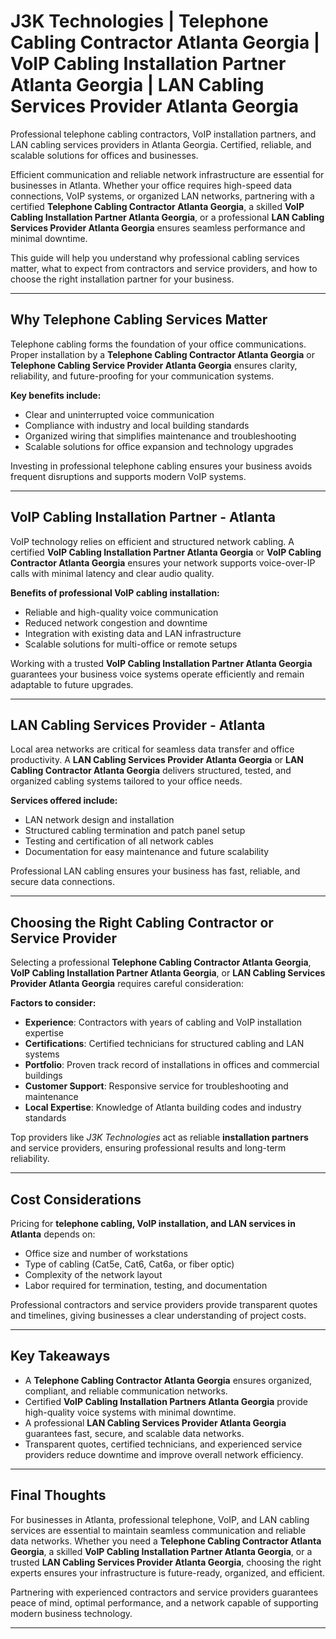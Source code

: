 # J3K Technologies | Telephone Cabling Contractor Atlanta Georgia | VoIP Cabling Installation Partner Atlanta Georgia | LAN Cabling Services Provider Atlanta Georgia

Professional telephone cabling contractors, VoIP installation partners, and LAN cabling services providers in Atlanta Georgia. Certified, reliable, and scalable solutions for offices and businesses.

Efficient communication and reliable network infrastructure are essential for businesses in Atlanta. Whether your office requires high-speed data connections, VoIP systems, or organized LAN networks, partnering with a certified **Telephone Cabling Contractor Atlanta Georgia**, a skilled **VoIP Cabling Installation Partner Atlanta Georgia**, or a professional **LAN Cabling Services Provider Atlanta Georgia** ensures seamless performance and minimal downtime.

This guide will help you understand why professional cabling services matter, what to expect from contractors and service providers, and how to choose the right installation partner for your business.

---

## Why Telephone Cabling Services Matter

Telephone cabling forms the foundation of your office communications. Proper installation by a **Telephone Cabling Contractor Atlanta Georgia** or **Telephone Cabling Service Provider Atlanta Georgia** ensures clarity, reliability, and future-proofing for your communication systems.

**Key benefits include:**  
- Clear and uninterrupted voice communication  
- Compliance with industry and local building standards  
- Organized wiring that simplifies maintenance and troubleshooting  
- Scalable solutions for office expansion and technology upgrades  

Investing in professional telephone cabling ensures your business avoids frequent disruptions and supports modern VoIP systems.

---

## VoIP Cabling Installation Partner - Atlanta

VoIP technology relies on efficient and structured network cabling. A certified **VoIP Cabling Installation Partner Atlanta Georgia** or **VoIP Cabling Contractor Atlanta Georgia** ensures your network supports voice-over-IP calls with minimal latency and clear audio quality.

**Benefits of professional VoIP cabling installation:**  
- Reliable and high-quality voice communication  
- Reduced network congestion and downtime  
- Integration with existing data and LAN infrastructure  
- Scalable solutions for multi-office or remote setups  

Working with a trusted **VoIP Cabling Installation Partner Atlanta Georgia** guarantees your business voice systems operate efficiently and remain adaptable to future upgrades.

---

## LAN Cabling Services Provider - Atlanta

Local area networks are critical for seamless data transfer and office productivity. A **LAN Cabling Services Provider Atlanta Georgia** or **LAN Cabling Contractor Atlanta Georgia** delivers structured, tested, and organized cabling systems tailored to your office needs.

**Services offered include:**  
- LAN network design and installation  
- Structured cabling termination and patch panel setup  
- Testing and certification of all network cables  
- Documentation for easy maintenance and future scalability  

Professional LAN cabling ensures your business has fast, reliable, and secure data connections.

---

## Choosing the Right Cabling Contractor or Service Provider

Selecting a professional **Telephone Cabling Contractor Atlanta Georgia**, **VoIP Cabling Installation Partner Atlanta Georgia**, or **LAN Cabling Services Provider Atlanta Georgia** requires careful consideration:

**Factors to consider:**  
- **Experience**: Contractors with years of cabling and VoIP installation expertise  
- **Certifications**: Certified technicians for structured cabling and LAN systems  
- **Portfolio**: Proven track record of installations in offices and commercial buildings  
- **Customer Support**: Responsive service for troubleshooting and maintenance  
- **Local Expertise**: Knowledge of Atlanta building codes and industry standards  

Top providers like *J3K Technologies* act as reliable **installation partners** and service providers, ensuring professional results and long-term reliability.

---

## Cost Considerations

Pricing for **telephone cabling, VoIP installation, and LAN services in Atlanta** depends on:  
- Office size and number of workstations  
- Type of cabling (Cat5e, Cat6, Cat6a, or fiber optic)  
- Complexity of the network layout  
- Labor required for termination, testing, and documentation  

Professional contractors and service providers provide transparent quotes and timelines, giving businesses a clear understanding of project costs.

---

## Key Takeaways

- A **Telephone Cabling Contractor Atlanta Georgia** ensures organized, compliant, and reliable communication networks.  
- Certified **VoIP Cabling Installation Partners Atlanta Georgia** provide high-quality voice systems with minimal downtime.  
- A professional **LAN Cabling Services Provider Atlanta Georgia** guarantees fast, secure, and scalable data networks.  
- Transparent quotes, certified technicians, and experienced service providers reduce downtime and improve overall network efficiency.

---

## Final Thoughts

For businesses in Atlanta, professional telephone, VoIP, and LAN cabling services are essential to maintain seamless communication and reliable data networks. Whether you need a **Telephone Cabling Contractor Atlanta Georgia**, a skilled **VoIP Cabling Installation Partner Atlanta Georgia**, or a trusted **LAN Cabling Services Provider Atlanta Georgia**, choosing the right experts ensures your infrastructure is future-ready, organized, and efficient.

Partnering with experienced contractors and service providers guarantees peace of mind, optimal performance, and a network capable of supporting modern business technology.

---

